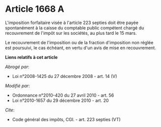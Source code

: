 # Article 1668 A

L'imposition forfaitaire visée à l'article 223 septies doit être payée spontanément à la caisse du comptable public compétent
chargé du recouvrement de l'impôt sur les sociétés, au plus tard le 15 mars. 

Le recouvrement de l'imposition ou de la fraction d'imposition non réglée est poursuivi, le cas échéant, en vertu d'un avis
de mise en recouvrement.

**Liens relatifs à cet article**

_Abrogé par_:

  - Loi n°2008-1425 du 27 décembre 2008 - art. 14 (V)

_Modifié par_:

  - Ordonnance n°2010-420  du 27 avril 2010 - art. 56
  - Loi n°2010-1657 du 29 décembre 2010 - art. 20

_Cite_:

  - Code général des impôts, CGI. - art. 223 septies (VT)
